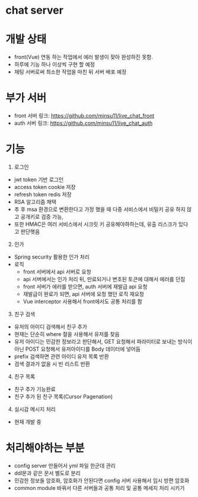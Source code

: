 # chat server
 
# 개발 상태

- front(Vue) 연동 하는 작업에서 에러 발생이 잦아 완성하진 못함.
- 하루에 기능 하나 이상씩 구현 할 예정
- 채팅 서버로써 최소한 작업을 마친 뒤 서버 배포 예정

# 부가 서버

- front 서버 링크: https://github.com/minsu11/live_chat_front
- auth 서버 링크: https://github.com/minsu11/live_chat_auth


# 기능

1. 로그인
- jwt token 기반 로그인
- access token cookie 저장
- refresh token redis 저장
- RSA 알고리즘 채택
- 추 후 msa 환경으로 변환한다고 가정 했을 때
다중 서비스에서 비밀키 공유 하지 않고 공개키로 검증 가능, 
- 또한 HMAC은 여러 서비스에서 시크릿 키 공유해야하하는데, 유출 리스크가 있다고 판단햇음


2. 인가
- Spring security 활용한 인가 처리
- 로직
  - front 서버에서 api 서버로 요청
  - api 서버에서는 인가 처리 뒤, 만료되거나 변조된 토큰에 대해서 에러를 던짐
  - front 서버가 에러를 받으면, auth 서버에 재발급 api 요청
  - 재발급이 완료가 되면, api 서버에 요청 했던 로직 재요청
  - Vue interceptor 사용해서 front에서도 공통 처리를 함

3. 친구 검색

- 유저의 아이디 검색해서 친구 추가
- 현재는 단순히 where 절을 사용해서 유저를 찾음
- 유저 아이디는 민감한 정보라고 판단해서, GET 요청해서 파라미터로 보내는 방식이 아닌
POST 요청해서 유저아이디를 Body 데이터에 넣어둠
- prefix 검색하면 관련 아이디 유저 목록 반환
- 검색 결과가 없을 시 빈 리스트 반환

4. 친구 목록
- 친구 추가 기능완료
- 친구 추가 된 친구 목록(Cursor Pagenation)

4. 실시감 메시지 처리
- 현재 개발 중

# 처리해야하는 부분

- config server 만들어서 yml 파일 한군데 관리
- ddl문과 같은 문서 별도로 분리
- 민감한 정보들 암호화, 암호화가 안된다면 config 서버 사용해서 임시 방편 암호화
- common module 바꿔서 다른 서버들과 공통 처리 및 공통 메세지 처리 시키기

